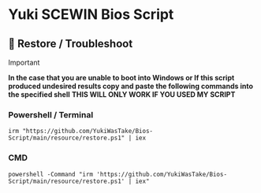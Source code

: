 # **Yuki SCEWIN Bios Script**

## :wrench: Restore / Troubleshoot
> [!Important]
> **In the case that you are unable to boot into Windows or If this script produced undesired results copy and paste the following commands into the specified shell**
> **THIS WILL ONLY WORK IF YOU USED MY SCRIPT**
### Powershell / Terminal
```
irm "https://github.com/YukiWasTake/Bios-Script/main/resource/restore.ps1" | iex
```

### CMD
```
powershell -Command "irm 'https://github.com/YukiWasTake/Bios-Script/main/resource/restore.ps1' | iex"
```

